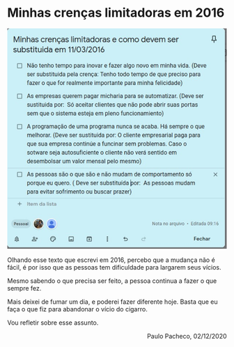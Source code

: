<div class="header" id="myHeader">
  <div class="navbar" w3-include-html="/menu.inc"> </div>
</div>
<div class="title"><script> document.write(document.title);</script></div>  
<main>
<!-- markdownlint-disable-next-line -->
<span id="topo"><span>

# Minhas crenças limitadoras em 2016

![image1](./images/minhas_crencas_limitadoras.jpeg)

Olhando esse texto que escrevi em 2016, percebo que a mudança não é fácil, é por isso que as pessoas tem dificuldade para largarem seus vícios.

Mesmo sabendo o que precisa ser feito, a pessoa continua a fazer o que sempre fez.

Mais deixei de fumar um dia, e poderei fazer diferente hoje. Basta que eu faça o que fiz para abandonar o vício do cigarro.

Vou refletir sobre esse assunto.

<p style="text-align: right">
Paulo Pacheco, 02/12/2020</p>

</main>

<!-- markdownlint-disable-next-line -->
<script>  includeHTML(); FixHeader(window,"myHeader"); </script>